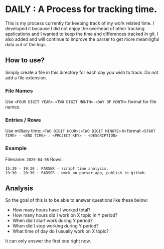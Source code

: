 # DAILY : A Process for tracking time.
This is my process currently for keeping track of my work related time. I developed it because I did not enjoy the overhead of other tracking applications and I wanted to keep the time and differences tracked in git. I also added and will continue to improve the parser to get more meaningful data out of the logs. 

## How to use?
Simply create a file in this directory for each day you wish to track. Do not add a file extension. 

### File Names
Use `<FOUR DIGIT YEAR>-<TWO DIGIT MONTH>-<DAY OF MONTH>` format for file names.

### Entries / Rows
Use military time: `<TWO DIGIT HOUR>:<TWO DIGIT MINUTE>` in format `<START TIME> - <END TIME> : <PROJECT KEY> - <DESCRIPTION>`

### Example
Filename: `2020-04-05`
Rows:
```
15:30 - 19:30 : PARSER - script time analysis.
19:30 - 20:30 : PARSER - work on parser app, publish to github.
```
## Analysis
So the goal of this is to be able to answer questions like these below:

* How many hours have I worked total?
* How many hours did I work on X topic in Y period?
* When did I start work during Y period?
* When did I stop working during Y period?
* What time of day do I usually work on X topic?

It can only answer the first one right now. 
